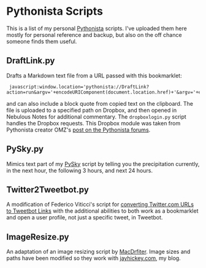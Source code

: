Pythonista Scripts
=====

This is a list of my personal [Pythonista] scripts. I've uploaded them here mostly for personal reference and backup, but also on the off chance someone finds them useful.

DraftLink.py
------
Drafts a Markdown text file from a URL passed with this bookmarklet:
    
     javascript:window.location='pythonista://DraftLink?action=run&argv='+encodeURIComponent(document.location.href)+'&argv='+encodeURIComponent(document.title);

and can also include a block quote from copied text on the clipboard. The file is uploaded to a specified path on Dropbox, and then opened in Nebulous Notes for additional commentary. The `dropboxlogin.py` script handles the Dropbox requests. This Dropbox module was taken from Pythonista creator OMZ's [post on the Pythonista forums].

PySky.py
-----
Mimics text part of my [PySky] script by telling you the precipitation currently, in the next hour, the following 3 hours, and next 24 hours.

Twitter2Tweetbot.py
------
A modification of Federico Viticci's script for [converting Twitter.com URLs to Tweetbot Links] with the additional abilities to both work as a bookmarklet and open a user profile, not just a specific tweet, in Tweetbot.

ImageResize.py
-----
An adaptation of an image resizing script by [MacDrfiter]. Image sizes and paths have been modified so they work with [jayhickey.com], my blog.

[jayhickey.com]:http://jayhickey.com
[Pythonista]:https://itunes.apple.com/us/app/pythonista/id528579881?mt=8&ign-mpt=uo%3D4
[MacDrfiter]:http://www.macdrifter.com/2012/11/the-power-of-pythonista-12.html
[converting Twitter.com URLs to Tweetbot Links]:http://www.macstories.net/tutorials/convert-twitter-com-urls-to-tweetbot-links/
[PySky]:https://github.com/jayhickey/PySky
[post on the Pythonista forums]:http://omz-software.com/pythonista/forums/discussion/10/using-the-dropbox-module#Item_3
